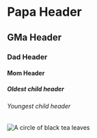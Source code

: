 # Papa Header 
## GMa Header
### Dad Header 
#### Mom Header 
##### Oldest child header 
###### Youngest child header

![A circle of black tea leaves](https://screenshot.click/09-41-rvhy4-4ih9d.png)
